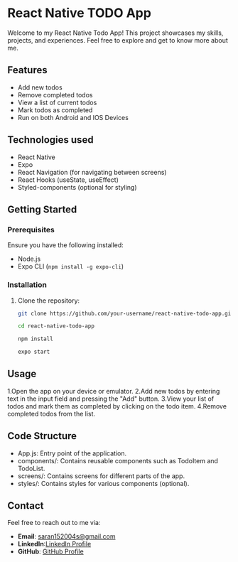 

# React Native TODO App

Welcome to my React Native Todo App! This project showcases my skills, projects, and experiences. Feel free to explore and get to know more about me.



## Features
- Add new todos
- Remove completed todos
- View a list of current todos
- Mark todos as completed
- Run on both Android and IOS Devices


## Technologies used
- React Native
- Expo
- React Navigation (for navigating between screens)
- React Hooks (useState, useEffect)
- Styled-components (optional for styling)

## Getting Started

### Prerequisites
Ensure you have the following installed:

- Node.js
- Expo CLI (`npm install -g expo-cli`)

### Installation
1. Clone the repository:

    ```sh
    git clone https://github.com/your-username/react-native-todo-app.git
    ```

    ```sh
    cd react-native-todo-app

    ```
    ```sh
    npm install

    ```
    ```sh
    expo start

    ```

## Usage

1.Open the app on your device or emulator.
2.Add new todos by entering text in the input field and pressing the "Add" button.
3.View your list of todos and mark them as completed by clicking on the todo item.
4.Remove completed todos from the list.

## Code Structure


- App.js: Entry point of the application.
- components/: Contains reusable components such as TodoItem and TodoList.
- screens/: Contains screens for different parts of the app.
- styles/: Contains styles for various components (optional).




## Contact
Feel free to reach out to me via:
- **Email**: saran152004s@gmail.com
- **LinkedIn**:[LinkedIn Profile](https://www.linkedin.com/in/ssaran3031/)
- **GitHub**: [GitHub Profile](https://github.com/SARAN-SMART-2004)


